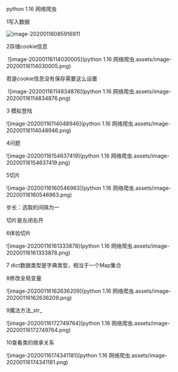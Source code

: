 python 1.16 网络爬虫

1写入数据

![image-20200116085916911](C:\Users\辛巴达\AppData\Roaming\Typora\typora-user-images\image-20200116085916911.png)

2存储cookie信息

​				![image-20200116114030005](python 1.16 网络爬虫.assets/image-20200116114030005.png)

若是cookie信息没有保存需要这么设置

​					![image-20200116114834876](python 1.16 网络爬虫.assets/image-20200116114834876.png)	





3 模拟登陆

![image-20200116114048946](python 1.16 网络爬虫.assets/image-20200116114048946.png)

4问题

![image-20200116154637419](python 1.16 网络爬虫.assets/image-20200116154637419.png)

5切片

![image-20200116160546963](python 1.16 网络爬虫.assets/image-20200116160546963.png)

步长：选取的间隔为一

切片是左闭右开	

6体验切片

![image-20200116161333878](python 1.16 网络爬虫.assets/image-20200116161333878.png)

7  dict数据类型是字典类型，相当于一个Map集合

8修改全局变量

![image-20200116162636209](python 1.16 网络爬虫.assets/image-20200116162636209.png)

9魔法方法_str_

![image-20200116172749764](python 1.16 网络爬虫.assets/image-20200116172749764.png)

10查看类的继承关系

![image-20200116174341181](python 1.16 网络爬虫.assets/image-20200116174341181.png)